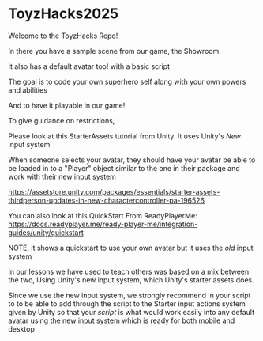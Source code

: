 # ToyzHacks2025

Welcome to the ToyzHacks Repo! 

In there you have a sample scene from our game, the Showroom

It also has a default avatar too! with a basic script

The goal is to code your own superhero self along with your own powers and abilities

And to have it playable in our game!

To give guidance on restrictions,

Please look at this StarterAssets tutorial from Unity. It uses Unity's *New* input system

When someone selects your avatar, they should have your avatar be able to be loaded in to a "Player" object similar to the one in their package and work with their new input system

https://assetstore.unity.com/packages/essentials/starter-assets-thirdperson-updates-in-new-charactercontroller-pa-196526

You can also look at this QuickStart From ReadyPlayerMe:
https://docs.readyplayer.me/ready-player-me/integration-guides/unity/quickstart

NOTE, it shows a quickstart to use your own avatar but it uses the *old* input system

In our lessons we have used to teach others was based on a mix between the two, Using Unity's new input system, which Unity's starter assets does.

Since we use the new input system, we strongly recommend in your script to to be able to add through the script to the Starter input actions system given by Unity so that your *script* is what would work easily into any default avatar using the new input system which is ready for both mobile and desktop


 
